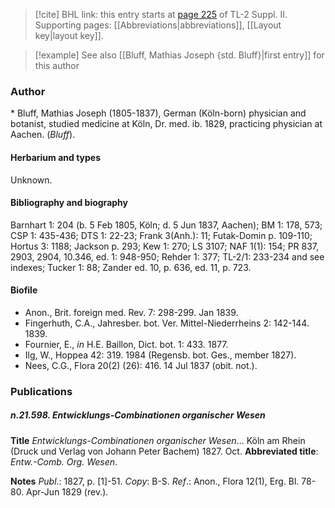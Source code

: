> [!cite] BHL link: this entry starts at [page 225](https://www.biodiversitylibrary.org/item/103859#page/235/mode/1up) of TL-2 Suppl. II.
> Supporting pages: [[Abbreviations|abbreviations]], [[Layout key|layout key]].

> [!example] See also [[Bluff, Mathias Joseph {std. Bluff}|first entry]] for this author

### Author

\* Bluff, Mathias Joseph (1805-1837), German (Köln-born) physician and botanist, studied medicine at Köln, Dr. med. ib. 1829, practicing physician at Aachen. (*Bluff*).

#### Herbarium and types

Unknown.

#### Bibliography and biography

Barnhart 1: 204 (b. 5 Feb 1805, Köln; d. 5 Jun 1837, Aachen); BM 1: 178, 573; CSP 1: 435-436; DTS 1: 22-23; Frank 3(Anh.): 11; Futak-Domin p. 109-110; Hortus 3: 1188; Jackson p. 293; Kew 1: 270; LS 3107; NAF 1(1): 154; PR 837, 2903, 2904, 10.346, ed. 1: 948-950; Rehder 1: 377; TL-2/1: 233-234 and see indexes; Tucker 1: 88; Zander ed. 10, p. 636, ed. 11, p. 723.

#### Biofile

- Anon., Brit. foreign med. Rev. 7: 298-299. Jan 1839.
- Fingerhuth, C.A., Jahresber. bot. Ver. Mittel-Niederrheins 2: 142-144. 1839.
- Fournier, E., *in* H.E. Baillon, Dict. bot. 1: 433. 1877.
- Ilg, W., Hoppea 42: 319. 1984 (Regensb. bot. Ges., member 1827).
- Nees, C.G., Flora 20(2) (26): 416. 14 Jul 1837 (obit. not.).

### Publications

##### n.21.598. Entwicklungs-Combinationen organischer Wesen

**Title**
*Entwicklungs-Combinationen organischer Wesen*... Köln am Rhein (Druck und Verlag von Johann Peter Bachem) 1827. Oct.
**Abbreviated title**: *Entw.-Comb. Org. Wesen*.

**Notes**
*Publ*.: 1827, p. \[1\]-51. *Copy*: B-S.
*Ref*.: Anon., Flora 12(1), Erg. Bl. 78-80. Apr-Jun 1829 (rev.).

